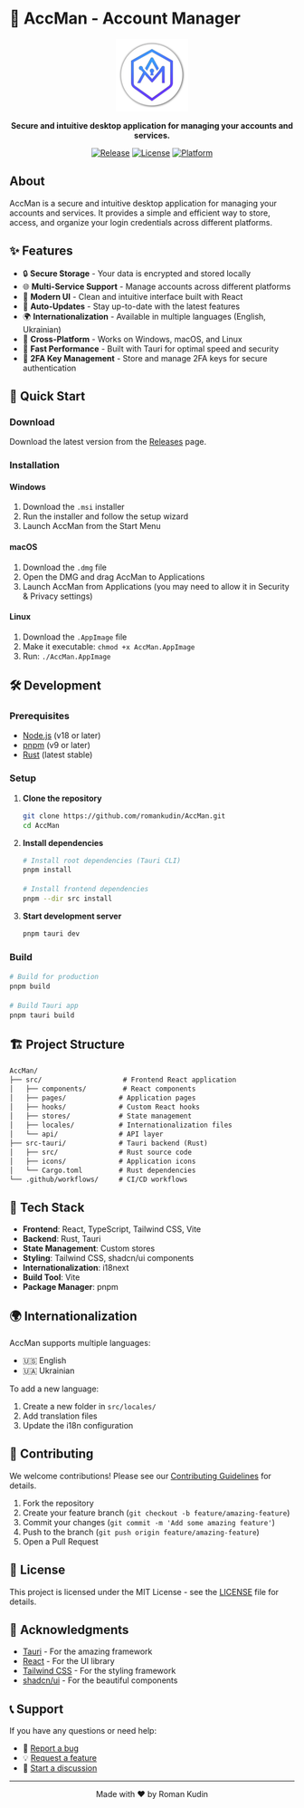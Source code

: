# 🔐 AccMan - Account Manager

<div align="center">
  <img src="accman.png" alt="AccMan Logo" width="128" height="128">
  
  **Secure and intuitive desktop application for managing your accounts and services.**
  
  [![Release](https://github.com/romirom11/AccMan/actions/workflows/release.yml/badge.svg)](https://github.com/romirom11/AccMan/actions/workflows/release.yml)
  [![License](https://img.shields.io/badge/license-MIT-blue.svg)](LICENSE)
  [![Platform](https://img.shields.io/badge/platform-Windows%20%7C%20macOS%20%7C%20Linux-lightgrey.svg)](https://github.com/romirom11/AccMan/releases)
</div>

## About

AccMan is a secure and intuitive desktop application for managing your accounts and services. It provides a simple and efficient way to store, access, and organize your login credentials across different platforms. 

## ✨ Features

- 🔒 **Secure Storage** - Your data is encrypted and stored locally
- 🌐 **Multi-Service Support** - Manage accounts across different platforms
- 🎨 **Modern UI** - Clean and intuitive interface built with React
- 🔄 **Auto-Updates** - Stay up-to-date with the latest features
- 🌍 **Internationalization** - Available in multiple languages (English, Ukrainian)
- 📱 **Cross-Platform** - Works on Windows, macOS, and Linux
- 🚀 **Fast Performance** - Built with Tauri for optimal speed and security
- 🔑 **2FA Key Management** - Store and manage 2FA keys for secure authentication

## 🚀 Quick Start

### Download

Download the latest version from the [Releases](https://github.com/romirom11/AccMan/releases) page.

### Installation

#### Windows
1. Download the `.msi` installer
2. Run the installer and follow the setup wizard
3. Launch AccMan from the Start Menu

#### macOS
1. Download the `.dmg` file
2. Open the DMG and drag AccMan to Applications
3. Launch AccMan from Applications (you may need to allow it in Security & Privacy settings)

#### Linux
1. Download the `.AppImage` file
2. Make it executable: `chmod +x AccMan.AppImage`
3. Run: `./AccMan.AppImage`

## 🛠️ Development

### Prerequisites

- [Node.js](https://nodejs.org/) (v18 or later)
- [pnpm](https://pnpm.io/) (v9 or later)
- [Rust](https://rustlang.org/) (latest stable)

### Setup

1. **Clone the repository**
   ```bash
   git clone https://github.com/romankudin/AccMan.git
   cd AccMan
   ```

2. **Install dependencies**
   ```bash
   # Install root dependencies (Tauri CLI)
   pnpm install
   
   # Install frontend dependencies
   pnpm --dir src install
   ```

3. **Start development server**
   ```bash
   pnpm tauri dev
   ```

### Build

```bash
# Build for production
pnpm build

# Build Tauri app
pnpm tauri build
```

## 🏗️ Project Structure

```
AccMan/
├── src/                    # Frontend React application
│   ├── components/         # React components
│   ├── pages/             # Application pages
│   ├── hooks/             # Custom React hooks
│   ├── stores/            # State management
│   ├── locales/           # Internationalization files
│   └── api/               # API layer
├── src-tauri/             # Tauri backend (Rust)
│   ├── src/               # Rust source code
│   ├── icons/             # Application icons
│   └── Cargo.toml         # Rust dependencies
└── .github/workflows/     # CI/CD workflows
```

## 🔧 Tech Stack

- **Frontend**: React, TypeScript, Tailwind CSS, Vite
- **Backend**: Rust, Tauri
- **State Management**: Custom stores
- **Styling**: Tailwind CSS, shadcn/ui components
- **Internationalization**: i18next
- **Build Tool**: Vite
- **Package Manager**: pnpm

## 🌍 Internationalization

AccMan supports multiple languages:
- 🇺🇸 English
- 🇺🇦 Ukrainian

To add a new language:
1. Create a new folder in `src/locales/`
2. Add translation files
3. Update the i18n configuration

## 🤝 Contributing

We welcome contributions! Please see our [Contributing Guidelines](CONTRIBUTING.md) for details.

1. Fork the repository
2. Create your feature branch (`git checkout -b feature/amazing-feature`)
3. Commit your changes (`git commit -m 'Add some amazing feature'`)
4. Push to the branch (`git push origin feature/amazing-feature`)
5. Open a Pull Request

## 📝 License

This project is licensed under the MIT License - see the [LICENSE](LICENSE) file for details.

## 🙏 Acknowledgments

- [Tauri](https://tauri.app/) - For the amazing framework
- [React](https://reactjs.org/) - For the UI library
- [Tailwind CSS](https://tailwindcss.com/) - For the styling framework
- [shadcn/ui](https://ui.shadcn.com/) - For the beautiful components

## 📞 Support

If you have any questions or need help:
- 🐛 [Report a bug](https://github.com/romirom11/AccMan/issues/new?template=bug_report.md)
- 💡 [Request a feature](https://github.com/romirom11/AccMan/issues/new?template=feature_request.md)
- 💬 [Start a discussion](https://github.com/romirom11/AccMan/discussions)

---

<div align="center">
  Made with ❤️ by Roman Kudin
</div>